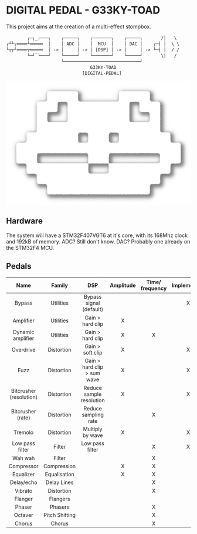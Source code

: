 # DIGITAL PEDAL - G33KY-TOAD
This project aims at the creation of a multi-effect stompbox.
```
        ┌─┐_┌───┐    ┌─────┐    ┌───────┐    ┌─────┐       /│   \
┌┴┴┐════┴═════  │    │ ADC │    │  MCU  │    │ DAC │    ┌─┤ │  \ \
└┬┬┘════┬═════  │ -> │     │ -> │ [DSP] │ -> │     │ -> └─┤ │  / /
        └─┘‾└───┘    └─────┘    └───────┘    └─────┘       \│   /
                     └─────────────────────────────┘
                                G33KY-TOAD
                             [DIGITAL-PEDAL]
```
<p align="center">
  <img src="https://github.com/giacomo-ascari/digital-pedal/blob/main/logo360x.png?raw=true" />
</p>

## Hardware
The system will have a STM32F407VGT6 at it's core, with its 168Mhz clock and 192kB of memory.
ADC? Still don't know.
DAC? Probably one already on the STM32F4 MCU.

## Pedals
|           Name          |     Family     |             DSP             | Amplitude | Time/ frequency | Implemented |
|:-----------------------:|:--------------:|:---------------------------:|:---------:|:---------------:|:-----------:|
| Bypass                  | Utilities      | Bypass signal (default)     |           |                 |      X      |
| Amplifier               | Utilities      | Gain > hard clip            |     X     |                 |             |
| Dynamic amplifier       | Utilities      | Gain > hard clip            |     X     |        X        |             |
| Overdrive               | Distortion     | Gain > soft clip            |     X     |                 |      X      |
| Fuzz                    | Distortion     | Gain > hard clip > sum wave |     X     |                 |      X      |
| Bitcrusher (resolution) | Distortion     | Reduce sample resolution    |     X     |                 |      X      |
| Bitcrusher (rate)       | Distortion     | Reduce sampling rate        |           |        X        |             |
| Tremolo                 | Distortion     | Multiply by wave            |     X     |                 |      X      |
| Low pass filter         | Filter         | Low pass filter             |           |        X        |      X      |
| Wah wah                 | Filter         |                             |           |        X        |             |
| Compressor              | Compression    |                             |     X     |        X        |             |
| Equalizer               | Equalisation   |                             |     X     |        X        |             |
| Delay/echo              | Delay Lines    |                             |           |        X        |             |
| Vibrato                 | Distortion     |                             |           |        X        |             |
| Flanger                 | Flangers       |                             |           |                 |             |
| Phaser                  | Phasers        |                             |           |        X        |             |
| Octaver                 | Pitch Shifting |                             |           |        X        |             |
| Chorus                  | Chorus         |                             |           |        X        |             |
